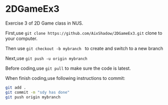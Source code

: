 # 2DGameEx3
Exercise 3 of 2D Game class in NUS.

First,use `git clone https://github.com/AixShadow/2DGameEx3.git` clone to your computer.

Then use `git checkout -b mybranch ` to create and switch to a new branch

Next,use `git push -u origin mybranch`

Before coding,use `git pull` to make sure the code is latest.

When finish coding,use following instructions to commit:
```bash
git add .
git commit -m "sdy has done"
git push origin mybranch
```

